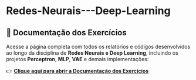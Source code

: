 # Redes-Neurais---Deep-Learning

## 🔗 Documentação dos Exercícios

Acesse a página completa com todos os relatórios e códigos desenvolvidos ao longo da disciplina de **Redes Neurais e Deep Learning**, incluindo os projetos **Perceptron**, **MLP**, **VAE** e demais implementações:

👉 [**Clique aqui para abrir a Documentação dos Exercícios**](https://eduselber.github.io/Redes-Neurais---Deep-Learning/)
